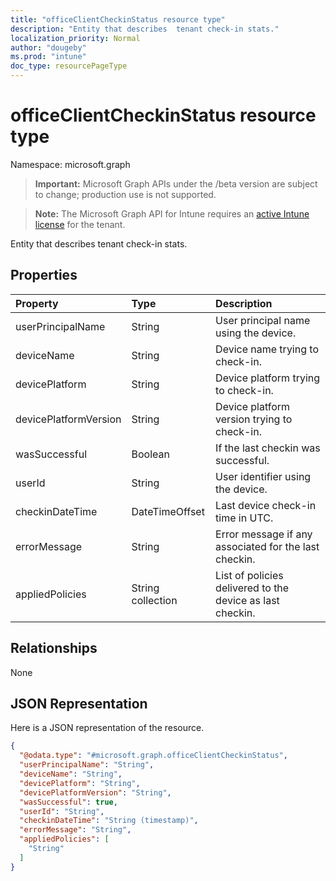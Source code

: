 ```yaml
---
title: "officeClientCheckinStatus resource type"
description: "Entity that describes  tenant check-in stats."
localization_priority: Normal
author: "dougeby"
ms.prod: "intune"
doc_type: resourcePageType
---
```


# officeClientCheckinStatus resource type

Namespace: microsoft.graph

> **Important:** Microsoft Graph APIs under the /beta version are subject to change; production use is not supported.

> **Note:** The Microsoft Graph API for Intune requires an [active Intune license](https://go.microsoft.com/fwlink/?linkid=839381) for the tenant.

Entity that describes  tenant check-in stats.
## Properties
|Property|Type|Description|
|:---|:---|:---|
|userPrincipalName|String|User principal name using the device.|
|deviceName|String|Device name trying to check-in.|
|devicePlatform|String|Device platform trying to check-in.|
|devicePlatformVersion|String|Device platform version trying to check-in.|
|wasSuccessful|Boolean|If the last checkin was successful.|
|userId|String|User identifier using the device.|
|checkinDateTime|DateTimeOffset|Last device check-in time in UTC.|
|errorMessage|String|Error message if any associated for the last checkin.|
|appliedPolicies|String collection|List of policies delivered to the device as last checkin.|

## Relationships
None

## JSON Representation
Here is a JSON representation of the resource.
<!-- {
  "blockType": "resource",
  "keyProperty": "id",
  "@odata.type": "microsoft.graph.officeClientCheckinStatus"
}
-->
``` json
{
  "@odata.type": "#microsoft.graph.officeClientCheckinStatus",
  "userPrincipalName": "String",
  "deviceName": "String",
  "devicePlatform": "String",
  "devicePlatformVersion": "String",
  "wasSuccessful": true,
  "userId": "String",
  "checkinDateTime": "String (timestamp)",
  "errorMessage": "String",
  "appliedPolicies": [
    "String"
  ]
}
```






